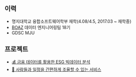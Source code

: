 ## 이력
- 명지대학교 융합소프트웨어학부 재학(4.08/4.5, 2017.03 ~ 재학중)
- [BOAZ](https://www.bigdataboaz.com/) 데이터 엔지니어링팀 18기   
- GDSC MJU 

## 프로젝트
- [💰 금융 데이터를 활용한 ESG 빅데이터 분석](https://github.com/choeunhak/ESG_hadoop_spark_analysis)
- [👫 사람들과 일정을 간편하게 조율할 수 있는 서비스](https://github.com/Modu-Moija/momo-server)
